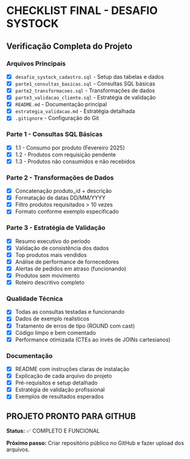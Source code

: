 # CHECKLIST FINAL - DESAFIO SYSTOCK

## Verificação Completa do Projeto

### **Arquivos Principais**
- [x] `desafio_systock_cadastro.sql` - Setup das tabelas e dados
- [x] `parte1_consultas_basicas.sql` - Consultas SQL básicas
- [x] `parte2_transformacoes.sql` - Transformações de dados
- [x] `parte3_validacao_cliente.sql` - Estratégia de validação
- [x] `README.md` - Documentação principal
- [x] `estrategia_validacao.md` - Estratégia detalhada
- [x] `.gitignore` - Configuração do Git

### **Parte 1 - Consultas SQL Básicas**
- [x] 1.1 - Consumo por produto (Fevereiro 2025)
- [x] 1.2 - Produtos com requisição pendente
- [x] 1.3 - Produtos não consumidos e não recebidos

### **Parte 2 - Transformações de Dados**
- [x] Concatenação produto_id + descrição
- [x] Formatação de datas DD/MM/YYYY
- [x] Filtro produtos requisitados > 10 vezes
- [x] Formato conforme exemplo especificado

### **Parte 3 - Estratégia de Validação**
- [x] Resumo executivo do período
- [x] Validação de consistência dos dados
- [x] Top produtos mais vendidos
- [x] Análise de performance de fornecedores
- [x] Alertas de pedidos em atraso (funcionando)
- [x] Produtos sem movimento
- [x] Roteiro descritivo completo

### **Qualidade Técnica**
- [x] Todas as consultas testadas e funcionando
- [x] Dados de exemplo realísticos
- [x] Tratamento de erros de tipo (ROUND com cast)
- [x] Código limpo e bem comentado
- [x] Performance otimizada (CTEs ao invés de JOINs cartesianos)

### **Documentação**
- [x] README com instruções claras de instalação
- [x] Explicação de cada arquivo do projeto
- [x] Pré-requisitos e setup detalhado
- [x] Estratégia de validação profissional
- [x] Exemplos de resultados esperados

## PROJETO PRONTO PARA GITHUB

**Status:** ✅ COMPLETO E FUNCIONAL

**Próximo passo:** Criar repositório público no GitHub e fazer upload dos arquivos.
